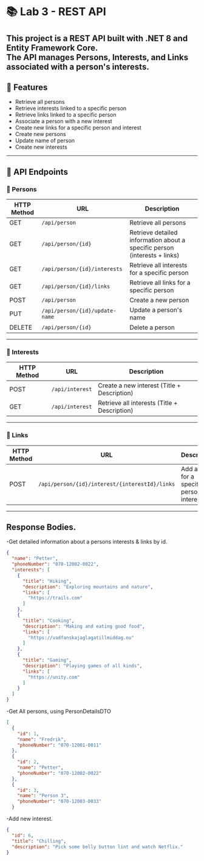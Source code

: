# 📚 Lab 3 - REST API

This project is a REST API built with .NET 8 and Entity Framework Core.  
The API manages **Persons**, **Interests**, and **Links** associated with a person's interests.
---

## 🚀 Features

- Retrieve all persons
- Retrieve interests linked to a specific person
- Retrieve links linked to a specific person
- Associate a person with a new interest
- Create new links for a specific person and interest
- Create new persons
- Update name of person
- Create new interests

---

## 🔗 API Endpoints

### 👤 Persons

| HTTP Method | URL | Description |
|-------------|-----|-------------|
| GET | `/api/person` | Retrieve all persons |
| GET | `/api/person/{id}` | Retrieve detailed information about a specific person (interests + links) |
| GET | `/api/person/{id}/interests` | Retrieve all interests for a specific person |
| GET | `/api/person/{id}/links` | Retrieve all links for a specific person |
| POST | `/api/person` | Create a new person |
| PUT | `/api/person/{id}/update-name` | Update a person's name |
| DELETE | `/api/person/{id}` | Delete a person |

---

### 🎯 Interests

| HTTP Method | URL | Description |
|-------------|-----|-------------|
| POST | `/api/interest` | Create a new interest (Title + Description) |
| GET | `/api/interest` | Retrieve all interests (Title + Description) |

---

### 🔗 Links

| HTTP Method | URL | Description |
|-------------|-----|-------------|
| POST | `/api/person/{id}/interest/{interestId}/links` | Add a link for a specific person's interest |

---

## Response Bodies.

-Get detailed information about a persons interests & links by id.
```json
{
  "name": "Petter",
  "phoneNumber": "070-12002-0022",
  "interests": [
    {
      "title": "Hiking",
      "description": "Exploring mountains and nature",
      "links": [
        "https://trails.com"
      ]
    },
    {
      "title": "Cooking",
      "description": "Making and eating good food",
      "links": [
        "https://vadfanskajaglagatillmiddag.nu"
      ]
    },
    {
      "title": "Gaming",
      "description": "Playing games of all kinds",
      "links": [
        "https://unity.com"
      ]
    }
  ]
}
```

-Get All persons, using PersonDetailsDTO
```json
[
  {
    "id": 1,
    "name": "Fredrik",
    "phoneNumber": "070-12001-0011"
  },
  {
    "id": 2,
    "name": "Petter",
    "phoneNumber": "070-12002-0022"
  },
  {
    "id": 3,
    "name": "Person 3",
    "phoneNumber": "070-12003-0033"
  }
```
-Add new interest.
```json
{
  "id": 6,
  "title": "Chilling",
  "description": "Pick some belly button lint and watch Netflix."
}
```


